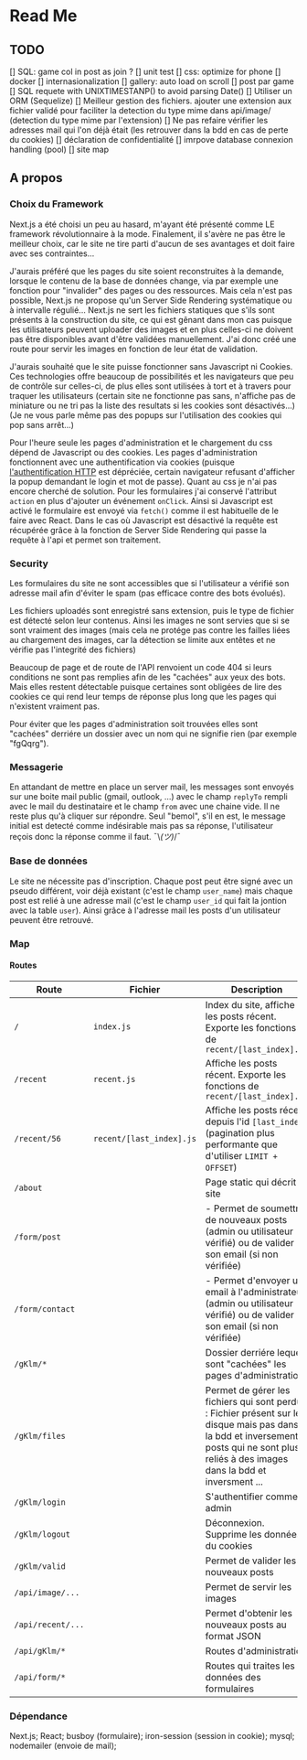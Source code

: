 # Read Me

## TODO

[] SQL: game col in post as join ?
[] unit test
[] css: optimize for phone
[] docker
[] internasionalization
[] gallery: auto load on scroll
[] post par game
[] SQL requete with UNIXTIMESTANP() to avoid parsing Date()
[] Utiliser un ORM (Sequelize)
[] Meilleur gestion des fichiers. ajouter une extension aux fichier validé pour faciliter la detection du type mime dans api/image/ (detection du type mime par l'extension)
[] Ne pas refaire vérifier les adresses mail qui l'on déjà était (les retrouver dans la bdd en cas de perte du cookies)
[] déclaration de confidentialité
[] imrpove database connexion handling (pool)
[] site map

## A propos

### Choix du Framework

Next.js a été choisi un peu au hasard, m'ayant été présenté comme LE framework révolutionnaire à la mode. Finalement, il s'avère ne pas être le meilleur choix, car le site ne tire parti d'aucun de ses avantages et doit faire avec ses contraintes...

J'aurais préféré que les pages du site soient reconstruites à la demande, lorsque le contenu de la base de données change, via par exemple une fonction pour "invalider" des pages ou des ressources. Mais cela n'est pas possible, Next.js ne propose qu'un Server Side Rendering systématique ou à intervalle régulié...
Next.js ne sert les fichiers statiques que s'ils sont présents à la construction du site, ce qui est gênant dans mon cas puisque les utilisateurs peuvent uploader des images et en plus celles-ci ne doivent pas être disponibles avant d'être validées manuellement. J'ai donc créé une route pour servir les images en fonction de leur état de validation.

J'aurais souhaité que le site puisse fonctionner sans Javascript ni Cookies. Ces technologies offre beaucoup de possibilités et les navigateurs que peu de contrôle sur celles-ci, de plus elles sont utilisées à tort et à travers pour traquer les utilisateurs (certain site ne fonctionne pas sans, n'affiche pas de miniature ou ne tri pas la liste des resultats si les cookies sont désactivés...)(Je ne vous parle même pas des popups sur l'utilisation des cookies qui pop sans arrêt...)

Pour l'heure seule les pages d'administration et le chargement du css dépend de Javascript ou des cookies. Les pages d'administration fonctionnent avec une authentification via cookies (puisque [l'authentification HTTP](https://fr.wikipedia.org/wiki/Authentification_HTTP) est dépréciée, certain navigateur refusant d'afficher la popup demandant le login et mot de passe). Quant au css je n'ai pas encore cherché de solution.
Pour les formulaires j'ai conservé l'attribut `action` en plus d'ajouter un événement `onClick`. Ainsi si Javascript est activé le formulaire est envoyé via `fetch()` comme il est habituelle de le faire avec React. Dans le cas où Javascript est désactivé la requête est récupérée grâce à la fonction de Server Side Rendering qui passe la requête à l'api et permet son traitement.

### Security

Les formulaires du site ne sont accessibles que si l'utilisateur a vérifié son adresse mail afin d'éviter le spam (pas efficace contre des bots évolués).

Les fichiers uploadés sont enregistré sans extension, puis le type de fichier est détecté selon leur contenus. Ainsi les images ne sont servies que si se sont vraiment des images (mais cela ne protége pas contre les failles liées au chargement des images, car la détection se limite aux entêtes et ne vérifie pas l'integrité des fichiers)

Beaucoup de page et de route de l'API renvoient un code 404 si leurs conditions ne sont pas remplies afin de les "cachées" aux yeux des bots. Mais elles restent détectable puisque certaines sont obligées de lire des cookies ce qui rend leur temps de réponse plus long que les pages qui n'existent vraiment pas.

Pour éviter que les pages d'administration soit trouvées elles sont "cachées" derriére un dossier avec un nom qui ne signifie rien (par exemple "fgQqrg").

### Messagerie

En attandant de mettre en place un server mail, les messages sont envoyés sur une boite mail public (gmail, outlook, ...) avec le champ `replyTo` rempli avec le mail du destinataire et le champ `from` avec une chaine vide. Il ne reste plus qu'à cliquer sur répondre. Seul "bemol", s'il en est, le message initial est detecté comme indésirable mais pas sa réponse, l'utilisateur reçois donc la réponse comme il faut. ¯\\_(ツ)_/¯

### Base de données

Le site ne nécessite pas d'inscription. Chaque post peut être signé avec un pseudo différent, voir déjà existant (c'est le champ `user_name`) mais chaque post est relié à une adresse mail (c'est le champ `user_id` qui fait la jontion avec la table `user`). Ainsi grâce à l'adresse mail les posts d'un utilisateur peuvent être retrouvé.

### Map

#### Routes

| Route | Fichier | Description |
| --- | --- | --- |
| `/` | `index.js` | Index du site, affiche les posts récent. Exporte les fonctions de `recent/[last_index].js` |
| `/recent` | `recent.js` | Affiche les posts récent. Exporte les fonctions de `recent/[last_index].js` |
| `/recent/56` | `recent/[last_index].js` | Affiche les posts récent depuis l'id `[last_index]` (pagination plus performante que d'utiliser `LIMIT + OFFSET`) |
| `/about` |  | Page static qui décrit le site |
| `/form/post` |  | - Permet de soumettre de nouveaux posts (admin ou utilisateur vérifié) ou de valider son email (si non vérifiée) |
| `/form/contact` |  | - Permet d'envoyer un email à l'administrateur (admin ou utilisateur vérifié) ou de valider son email (si non vérifiée) |
| `/gKlm/*` |  | Dossier derriére lequel sont "cachées" les pages d'administration |
| `/gKlm/files` |  | Permet de gérer les fichiers qui sont perdue : Fichier présent sur le disque mais pas dans la bdd et inversement; posts qui ne sont plus reliés à des images dans la bdd et inversment ... |
| `/gKlm/login` |  | S'authentifier comme admin |
| `/gKlm/logout` |  | Déconnexion. Supprime les données du cookies |
| `/gKlm/valid` |  | Permet de valider les nouveaux posts |
| `/api/image/...` |  | Permet de servir les images |
| `/api/recent/...` |  | Permet d'obtenir les nouveaux posts au format JSON |
| `/api/gKlm/*` |  | Routes d'administration |
| `/api/form/*` |  | Routes qui traites les données des formulaires |

### Dépendance

Next.js; React; busboy (formulaire); iron-session (session in cookie); mysql; nodemailer (envoie de mail);
